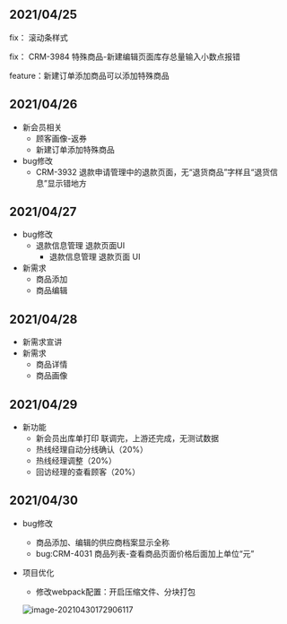 ## 2021/04/25

fix：    滚动条样式

fix：    CRM-3984  特殊商品-新建编辑页面库存总量输入小数点报错

feature：新建订单添加商品可以添加特殊商品

## 2021/04/26

- 新会员相关
    - 顾客画像-返券
    - 新建订单添加特殊商品
- bug修改
    - CRM-3932 退款申请管理中的退款页面，无“退货商品”字样且“退货信息”显示错地方

## 2021/04/27

- bug修改
  - 退款信息管理 退款页面UI
    - 退款信息管理 退款页面 UI
- 新需求
  - 商品添加 
  - 商品编辑

## 2021/04/28

- 新需求宣讲
- 新需求
  - 商品详情
  - 商品画像

## 2021/04/29

- 新功能
  - 新会员出库单打印 联调完，上游还完成，无测试数据
  - 热线经理自动分线确认（20%）
  - 热线经理调整（20%）
  - 回访经理的查看顾客（20%）

## 2021/04/30

- bug修改
  - 商品添加、编辑的供应商档案显示全称
  - bug:CRM-4031 商品列表-查看商品页面价格后面加上单位“元”
  
- 项目优化

  - 修改webpack配置：开启压缩文件、分块打包

  ![image-20210430172906117](https://gitee.com/wu_kang0718/image/raw/master//20210430172923445.png)






